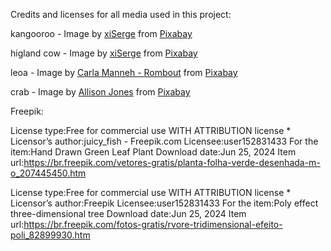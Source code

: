 Credits and licenses for all media used in this project:

kangooroo - Image by <a href="https://pixabay.com/users/xiserge-15871962/?utm_source=link-attribution&utm_medium=referral&utm_campaign=image&utm_content=7824664">xiSerge</a> from <a href="https://pixabay.com//?utm_source=link-attribution&utm_medium=referral&utm_campaign=image&utm_content=7824664">Pixabay</a>

higland cow - Image by <a href="https://pixabay.com/users/xiserge-15871962/?utm_source=link-attribution&utm_medium=referral&utm_campaign=image&utm_content=7824664">xiSerge</a> from <a href="https://pixabay.com//?utm_source=link-attribution&utm_medium=referral&utm_campaign=image&utm_content=7824664">Pixabay</a>


leoa - Image by <a href="https://pixabay.com/users/carla_manneh-38471291/?utm_source=link-attribution&utm_medium=referral&utm_campaign=image&utm_content=8748794">Carla Manneh - Rombout</a> from <a href="https://pixabay.com//?utm_source=link-attribution&utm_medium=referral&utm_campaign=image&utm_content=8748794">Pixabay</a>

crab - Image by <a href="https://pixabay.com/users/photosbyallison-29137868/?utm_source=link-attribution&utm_medium=referral&utm_campaign=image&utm_content=8375791">Allison Jones</a> from <a href="https://pixabay.com//?utm_source=link-attribution&utm_medium=referral&utm_campaign=image&utm_content=8375791">Pixabay</a>

Freepik:

License type:Free for commercial use WITH ATTRIBUTION license *
Licensor’s author:juicy_fish - Freepik.com
Licensee:user152831433
For the item:Hand Drawn Green Leaf Plant
Download date:Jun 25, 2024
Item url:https://br.freepik.com/vetores-gratis/planta-folha-verde-desenhada-m-o_207445450.htm


License type:Free for commercial use WITH ATTRIBUTION license *
Licensor’s author:Freepik
Licensee:user152831433
For the item:Poly effect three-dimensional tree
Download date:Jun 25, 2024
Item url:https://br.freepik.com/fotos-gratis/rvore-tridimensional-efeito-poli_82899930.htm



